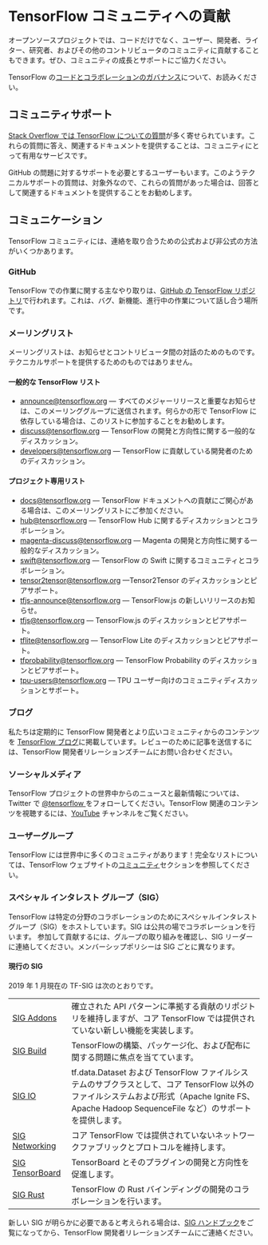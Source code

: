 # TensorFlow コミュニティへの貢献

オープンソースプロジェクトでは、コードだけでなく、ユーザー、開発者、ライター、研究者、およびその他のコントリビュータのコミュニティに貢献することもできます。ぜひ、コミュニティの成長とサポートにご協力ください。

TensorFlow の[コードとコラボレーションのガバナンス](https://github.com/tensorflow/community/blob/master/governance/code-and-collaboration.md)について、お読みください。

## コミュニティサポート

[Stack Overflow では TensorFlow についての質問](https://stackoverflow.com/questions/tagged/tensorflow)が多く寄せられています。これらの質問に答え、関連するドキュメントを提供することは、コミュニティにとって有用なサービスです。

GitHub の問題に対するサポートを必要とするユーザーもいます。このようテクニカルサポートの質問は、対象外なので、これらの質問があった場合は、回答として関連するドキュメントを提供することをお勧めします。

## コミュニケーション

TensorFlow コミュニティには、連絡を取り合うための公式および非公式の方法がいくつかあります。

### GitHub

TensorFlow での作業に関する主なやり取りは、[GitHub の TensorFlow リポジトリ](https://github.com/tensorflow)で行われます。これは、バグ、新機能、進行中の作業について話し合う場所です。

<!--
### Forums
-->

### メーリングリスト

メーリングリストは、お知らせとコントリビュータ間の対話のためのものです。テクニカルサポートを提供するためのものではありません。

#### 一般的な TensorFlow リスト

- [announce@tensorflow.org](mailto:announce@tensorflow.org) — すべてのメジャーリリースと重要なお知らせは、このメーリンググループに送信されます。何らかの形で TensorFlow に依存している場合は、このリストに参加することをお勧めします。
- [discuss@tensorflow.org](mailto:discuss@tensorflow.org) — TensorFlow の開発と方向性に関する一般的なディスカッション。
- [developers@tensorflow.org](mailto:developers@tensorflow.org) — TensorFlow に貢献している開発者のためのディスカッション。

#### プロジェクト専用リスト

- [docs@tensorflow.org](mailto:docs@tensorflow.org) — TensorFlow ドキュメントへの貢献にご関心がある場合は、このメーリングリストにご参加ください。
- [hub@tensorflow.org](mailto:hub@tensorflow.org) — TensorFlow Hub に関するディスカッションとコラボレーション。
- [magenta-discuss@tensorflow.org](mailto:magenta-discuss@tensorflow.org) — Magenta の開発と方向性に関する一般的なディスカッション。
- [swift@tensorflow.org](mailto:swift@tensorflow.org) — TensorFlow の Swift に関するコミュニティとコラボレーション。
- [tensor2tensor@tensorflow.org](mailto:tensor2tensor@tensorflow.org) —Tensor2Tensor のディスカッションとピアサポート。
- [tfjs-announce@tensorflow.org](mailto:tfjs-announce@tensorflow.org) — TensorFlow.js の新しいリリースのお知らせ。
- [tfjs@tensorflow.org](mailto:tfjs@tensorflow.org) — TensorFlow.js のディスカッションとピアサポート。
- [tflite@tensorflow.org](mailto:tflite@tensorflow.org) — TensorFlow Lite のディスカッションとピアサポート。
- [tfprobability@tensorflow.org](mailto:tfprobability@tensorflow.org) — TensorFlow Probability のディスカッションとピアサポート。
- [tpu-users@tensorflow.org](mailto:tpu-users@tensorflow.org) — TPU ユーザー向けのコミュニティディスカッションとサポート。

### ブログ

私たちは定期的に TensorFlow 開発者とより広いコミュニティからのコンテンツを [TensorFlow ブログ](http://blog.tensorflow.org/)に掲載しています。レビューのために記事を送信するには、TensorFlow 開発者リレーションズチームにお問い合わせください。

### ソーシャルメディア

TensorFlow プロジェクトの世界中からのニュースと最新情報については、Twitter で [@tensorflow ](https://twitter.com/tensorflow) をフォローしてください。TensorFlow 関連のコンテンツを視聴するには、[YouTube](http://youtube.com/tensorflow/) チャンネルをご覧ください。

### ユーザーグループ

TensorFlow には世界中に多くのコミュニティがあります！完全なリストについては、TensorFlow ウェブサイトの[コミュニティ](https://www.tensorflow.org/community/groups)セクションを参照してください。

### スペシャル インタレスト グループ（SIG）

TensorFlow は特定の分野のコラボレーションのためにスペシャルインタレストグループ（SIG）をホストしています。SIG は公共の場でコラボレーションを行います。 参加して貢献するには、グループの取り組みを確認し、SIG リーダーに連絡してください。メンバーシップポリシーは SIG ごとに異なります。

#### 現行の SIG

2019 年 1 月現在の TF-SIG は次のとおりです。

<table>
  <tr>
   <td><a href="https://groups.google.com/a/tensorflow.org/d/forum/addons">SIG Addons</a></td>
   <td>確立された API パターンに準拠する貢献のリポジトリを維持しますが、コア TensorFlow では提供されていない新しい機能を実装します。</td>
  </tr>
  <tr>
   <td><a href="https://groups.google.com/a/tensorflow.org/d/forum/build">SIG Build</a></td>
   <td>TensorFlowの構築、パッケージ化、および配布に関する問題に焦点を当てています。</td>
  </tr>
  <tr>
   <td><a href="https://groups.google.com/a/tensorflow.org/d/forum/io">SIG IO</a></td>
   <td>tf.data.Dataset および TensorFlow ファイルシステムのサブクラスとして、コア TensorFlow 以外のファイルシステムおよび形式（Apache Ignite FS、Apache Hadoop SequenceFile など）のサポートを提供します。</td>
  </tr>
  <tr>
   <td><a href="https://groups.google.com/a/tensorflow.org/d/forum/networking">SIG Networking</a></td>
   <td>コア TensorFlow では提供されていないネットワークファブリックとプロトコルを維持します。</td>
  </tr>
  <tr>
   <td><a href="https://groups.google.com/a/tensorflow.org/d/forum/tensorboard">SIG TensorBoard</a></td>
   <td>TensorBoard とそのプラグインの開発と方向性を促進します。</td>
  </tr>
  <tr>
   <td><a href="https://groups.google.com/a/tensorflow.org/forum/#!forum/rust">SIG Rust</a></td>
   <td>TensorFlow の Rust バインディングの開発のコラボレーションを行います。</td>
  </tr>
</table>

新しい SIG が明らかに必要であると考えられる場合は、[SIG ハンドブック]()をご覧になってから、TensorFlow 開発者リレーションズチームにご連絡ください。
